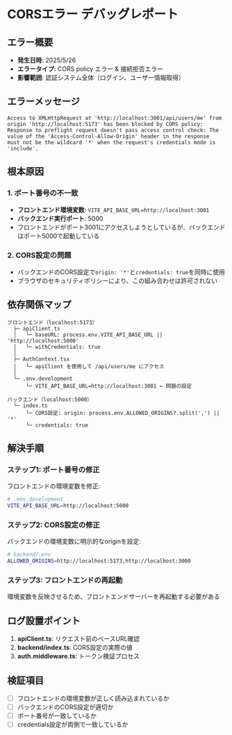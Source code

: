 # CORSエラー デバッグレポート

## エラー概要
- **発生日時**: 2025/5/26
- **エラータイプ**: CORS policy エラー & 接続拒否エラー
- **影響範囲**: 認証システム全体（ログイン、ユーザー情報取得）

## エラーメッセージ
```
Access to XMLHttpRequest at 'http://localhost:3001/api/users/me' from origin 'http://localhost:5173' has been blocked by CORS policy: 
Response to preflight request doesn't pass access control check: The value of the 'Access-Control-Allow-Origin' header in the response 
must not be the wildcard '*' when the request's credentials mode is 'include'.
```

## 根本原因

### 1. ポート番号の不一致
- **フロントエンド環境変数**: `VITE_API_BASE_URL=http://localhost:3001`
- **バックエンド実行ポート**: 5000
- フロントエンドがポート3001にアクセスしようとしているが、バックエンドはポート5000で起動している

### 2. CORS設定の問題
- バックエンドのCORS設定で`origin: '*'`と`credentials: true`を同時に使用
- ブラウザのセキュリティポリシーにより、この組み合わせは許可されない

## 依存関係マップ
```
フロントエンド（localhost:5173）
  ├─ apiClient.ts
  │   └─ baseURL: process.env.VITE_API_BASE_URL || 'http://localhost:5000'
  │   └─ withCredentials: true
  │
  ├─ AuthContext.tsx
  │   └─ apiClient を使用して /api/users/me にアクセス
  │
  └─ .env.development
      └─ VITE_API_BASE_URL=http://localhost:3001 ← 問題の設定

バックエンド（localhost:5000）
  └─ index.ts
      └─ CORS設定: origin: process.env.ALLOWED_ORIGINS?.split(',') || '*'
      └─ credentials: true
```

## 解決手順

### ステップ1: ポート番号の修正
フロントエンドの環境変数を修正:
```bash
# .env.development
VITE_API_BASE_URL=http://localhost:5000
```

### ステップ2: CORS設定の修正
バックエンドの環境変数に明示的なoriginを設定:
```bash
# backend/.env
ALLOWED_ORIGINS=http://localhost:5173,http://localhost:3000
```

### ステップ3: フロントエンドの再起動
環境変数を反映させるため、フロントエンドサーバーを再起動する必要がある

## ログ設置ポイント
1. **apiClient.ts**: リクエスト前のベースURL確認
2. **backend/index.ts**: CORS設定の実際の値
3. **auth.middleware.ts**: トークン検証プロセス

## 検証項目
- [ ] フロントエンドの環境変数が正しく読み込まれているか
- [ ] バックエンドのCORS設定が適切か
- [ ] ポート番号が一致しているか
- [ ] credentials設定が両側で一致しているか